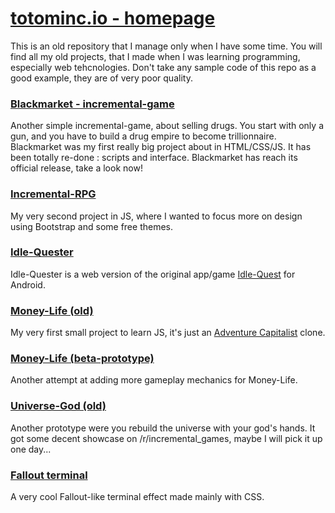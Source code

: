 # [totominc.io - homepage](https://totominc.io/)

This is an old repository that I manage only when I have some time. You will find all my old projects, that I made when I was learning programming, especially web tehcnologies. Don't take any sample code of this repo as a good example, they are of very poor quality.

### [Blackmarket - incremental-game](https://ryyahn.github.io/totominc.github.io//archive/blackmarket/index.html)
Another simple incremental-game, about selling drugs. You start with only a gun, and you have to build a drug empire to become trillionnaire. Blackmarket was my first really big project about in HTML/CSS/JS. It has been totally re-done : scripts and interface. Blackmarket has reach its official release, take a look now!

### [Incremental-RPG](https://ryyahn.github.io/totominc.github.io//archive/incremental-rpg/index.html)
My very second project in JS, where I wanted to focus more on design using Bootstrap and some free themes.

### [Idle-Quester](https://ryyahn.github.io/totominc.github.io//archive/idle-quester/index.html)
Idle-Quester is a web version of the original app/game [Idle-Quest](https://play.google.com/store/apps/details?id=com.topcog.idlequest.android) for Android.

### [Money-Life (old)](https://ryyahn.github.io/totominc.github.io//archive/moneylife/old/index.html)
My very first small project to learn JS, it's just an [Adventure Capitalist](http://www.kongregate.com/games/hyperhippogames/adventure-capitalist) clone.

### [Money-Life (beta-prototype)](https://ryyahn.github.io/totominc.github.io//archive/beta/index.html)
Another attempt at adding more gameplay mechanics for Money-Life.

### [Universe-God (old)](https://ryyahn.github.io/totominc.github.io//archive/universe-god-old/index.html)
Another prototype were you rebuild the universe with your god's hands. It got some decent showcase on /r/incremental_games, maybe I will pick it up one day...

### [Fallout terminal](https://ryyahn.github.io/totominc.github.io//archive/fallout-terminal/index.html)
A very cool Fallout-like terminal effect made mainly with CSS.
